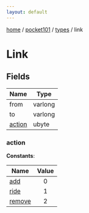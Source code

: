 ```yaml
---
layout: default
---
```


[home](/)  /  [pocket101](/protocol/pocket101)  /  [types](/protocol/pocket101/types)  /  link

# Link

## Fields

Name | Type
---|---
from | varlong
to | varlong
[action](#action) | ubyte

### action

**Constants**:

Name | Value
---|:---:
[add](action_add) | 0
[ride](action_ride) | 1
[remove](action_remove) | 2
